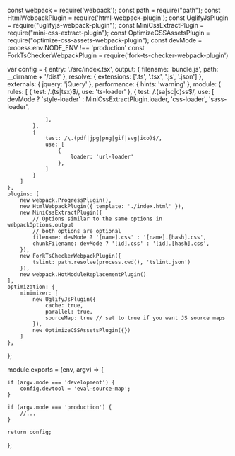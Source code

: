 const webpack = require('webpack');
const path = require("path");
const HtmlWebpackPlugin = require('html-webpack-plugin');
const UglifyJsPlugin = require("uglifyjs-webpack-plugin");
const MiniCssExtractPlugin = require("mini-css-extract-plugin");
const OptimizeCSSAssetsPlugin = require("optimize-css-assets-webpack-plugin");
const devMode = process.env.NODE_ENV !== 'production'
const ForkTsCheckerWebpackPlugin = require('fork-ts-checker-webpack-plugin')

var config = {
    entry: './src/index.tsx',
    output: {
        filename: 'bundle.js',
        path: __dirname + '/dist'
    },
    resolve: {
        extensions: ['.ts', '.tsx', '.js', '.json']
    },
    externals: {
        jquery: 'jQuery'
    },
    performance: {
        hints: 'warning'
    },
    module: {
        rules: [
            { test: /\.(ts|tsx)$/, use: 'ts-loader' },
            {
                test: /\.(sa|sc|c)ss$/,
                use: [
                    devMode ? 'style-loader' : MiniCssExtractPlugin.loader,
                    'css-loader',
                    'sass-loader',

                ],
            },
            {
                test: /\.(pdf|jpg|png|gif|svg|ico)$/,
                use: [
                    {
                        loader: 'url-loader'
                    },
                ]
            }
        ]
    },
    plugins: [
        new webpack.ProgressPlugin(),
        new HtmlWebpackPlugin({ template: './index.html' }),
        new MiniCssExtractPlugin({
            // Options similar to the same options in webpackOptions.output
            // both options are optional
            filename: devMode ? '[name].css' : '[name].[hash].css',
            chunkFilename: devMode ? '[id].css' : '[id].[hash].css',
        }),
        new ForkTsCheckerWebpackPlugin({
            tslint: path.resolve(process.cwd(), 'tslint.json')
        }),
        new webpack.HotModuleReplacementPlugin()
    ],
    optimization: {
        minimizer: [
            new UglifyJsPlugin({
                cache: true,
                parallel: true,
                sourceMap: true // set to true if you want JS source maps
            }),
            new OptimizeCSSAssetsPlugin({})
        ]
    },
};

module.exports = (env, argv) => {

    if (argv.mode === 'development') {
        config.devtool = 'eval-source-map';
    }

    if (argv.mode === 'production') {
        //...
    }

    return config;
};